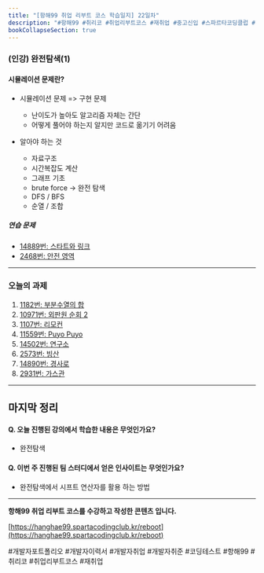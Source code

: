 ```yaml
---
title: "[항해99 취업 리부트 코스 학습일지] 22일차"
description: "#항해99 #취리코 #취업리부트코스 #재취업 #중고신입 #스파르타코딩클럽 #개발자포트폴리오 #개발자이력서 #개발자취업 #개발자취준 #코딩테스트"
bookCollapseSection: true
---
```

### (인강) 완전탐색(1)
#### 시뮬레이션 문제란?
- 시뮬레이션 문제 => 구현 문제
	- 난이도가 높아도 알고리즘 자체는 간단
	- 어떻게 풀어야 하는지 알지만 코드로 옮기기 어려움

- 알아야 하는 것
	- 자료구조
	- 시간복잡도 계산
	- 그래프 기초
	- brute force -> 완전 탐색
	- DFS / BFS
	- 순열 / 조합

##### 연습 문제
- [14889번: 스타트와 링크](Coding%20Test/2024/24.04/2주차/B14889-스타트와%20링크)
- [2468번: 안전 영역](Coding%20Test/2024/24.04/2주차/B2468-안전%20영역)

---
### 오늘의 과제
1. [1182번: 부분수열의 합](Coding%20Test/2024/24.04/2주차/B1182-부분수열의%20합)
2. [10971번: 외판원 순회 2](Coding%20Test/2024/24.04/2주차/B10971-외판원%20순회%202)
3. [1107번: 리모컨](Coding%20Test/2024/24.04/2주차/B1107-리모컨)
4. [11559번: Puyo Puyo](Coding%20Test/2024/24.04/2주차/B11559-Puyo%20Puyo)
5. [14502번: 연구소](Coding%20Test/2024/24.04/2주차/B14502-연구소)
6. [2573번: 빙산](Coding%20Test/2024/24.04/2주차/B2573-빙산)
7. [14890번: 경사로](Coding%20Test/2024/24.04/2주차/B14890-경사로)
8. [2931번: 가스관](Coding%20Test/2024/24.04/2주차/B2931-가스관)

---
마지막 정리
---
#### Q. 오늘 진행된 강의에서 학습한 내용은 무엇인가요?
- 완전탐색

#### Q. 이번 주 진행된 팀 스터디에서 얻은 인사이트는 무엇인가요?
- 완전탐색에서 시프트 연산자를 활용 하는 방법

---
**항해99 취업 리부트 코스를 수강하고 작성한 콘텐츠 입니다.**

[https://hanghae99.spartacodingclub.kr/reboot](https://hanghae99.spartacodingclub.kr/reboot)

#개발자포트폴리오 #개발자이력서 #개발자취업 #개발자취준 #코딩테스트 #항해99 #취리코 #취업리부트코스 #재취업
